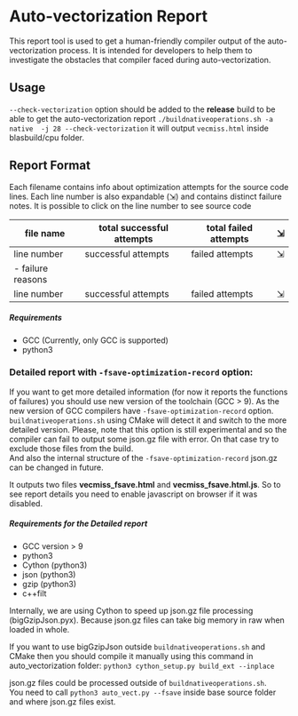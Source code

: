 # Auto-vectorization Report

This report tool is used to get a human-friendly compiler output of the auto-vectorization process. It is intended for developers to help them to investigate the obstacles that compiler faced during auto-vectorization.

## Usage
```--check-vectorization``` option should be added to the **release** build to be able to get the auto-vectorization report 
```./buildnativeoperations.sh -a native  -j 28 --check-vectorization```
it will output ```vecmiss.html``` inside  blasbuild/cpu folder.

## Report Format 
Each filename contains info about optimization attempts for the source code lines. 
Each line number is also expandable (⇲) and contains distinct failure notes. 
It is possible to click on the line number to see source code  

| file name  | total successful attempts | total failed attempts | ⇲  |
|---|---|---|--|
| line number  | successful attempts  | failed attempts  | ⇲ |
|- failure reasons  |
| line number  | successful attempts  | failed attempts  |⇲ |

##### Requirements 
- GCC (Currently, only GCC is supported)
- python3

### Detailed report with `-fsave-optimization-record` option:
If you want to get more detailed information (for now it reports the functions of failures)  you should use new version of the toolchain (GCC > 9). As the new version of GCC compilers have `-fsave-optimization-record` option.   
`buildnativeoperations.sh` using CMake will detect it and switch to the more detailed version.
Please, note that this option is still experimental and so the compiler can fail to output some json.gz file with error.
On that case try to exclude those files from the build.  
And also the internal structure of the `-fsave-optimization-record` json.gz  can be changed in future. 

It outputs two files **vecmiss_fsave.html** and **vecmiss_fsave.html.js**. So to see report details you need to enable javascript on browser if it was disabled.

##### Requirements for the Detailed report
- GCC version > 9
- python3 
- Cython (python3)
- json   (python3)
- gzip   (python3) 
- c++filt

Internally, we are using Cython to speed up json.gz file processing (bigGzipJson.pyx). Because json.gz files can take big memory in raw when loaded in whole.

If you want to use bigGzipJson outside  `buildnativeoperations.sh` and CMake then you should compile it manually using this command in auto_vectorization folder:
`python3 cython_setup.py build_ext --inplace`  

json.gz files could be processed outside of `buildnativeoperations.sh`.    
You need to call `python3 auto_vect.py --fsave` inside base source folder and where json.gz files exist.  

